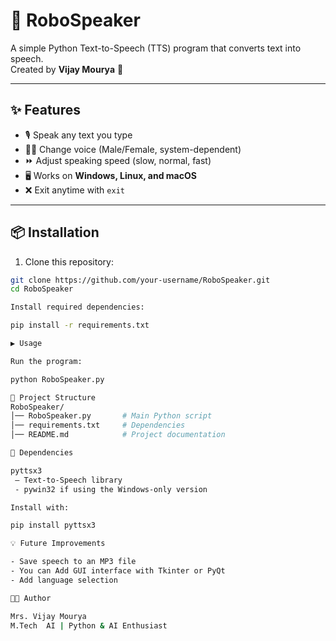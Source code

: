 # 🤖 RoboSpeaker

A simple Python Text-to-Speech (TTS) program that converts text into speech.  
Created by **Vijay Mourya** 🚀

---
## ✨ Features
- 🎙️ Speak any text you type
- 👩‍🦱 Change voice (Male/Female, system-dependent)
- ⏩ Adjust speaking speed (slow, normal, fast)
- 🖥️ Works on **Windows, Linux, and macOS**
- ❌ Exit anytime with `exit`

---

## 📦 Installation

1. Clone this repository:
```bash
git clone https://github.com/your-username/RoboSpeaker.git
cd RoboSpeaker

Install required dependencies:

pip install -r requirements.txt

▶️ Usage

Run the program:

python RoboSpeaker.py

📂 Project Structure
RoboSpeaker/
│── RoboSpeaker.py       # Main Python script
│── requirements.txt     # Dependencies
│── README.md            # Project documentation

🔧 Dependencies

pyttsx3
 – Text-to-Speech library 
 - pywin32 if using the Windows-only version 

Install with:

pip install pyttsx3

💡 Future Improvements

- Save speech to an MP3 file
- You can Add GUI interface with Tkinter or PyQt
- Add language selection

👨‍💻 Author

Mrs. Vijay Mourya
M.Tech  AI | Python & AI Enthusiast
